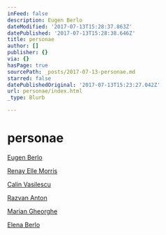 ```yaml
---
inFeed: false
description: Eugen Berlo
dateModified: '2017-07-13T15:28:37.863Z'
datePublished: '2017-07-13T15:28:38.646Z'
title: personae
author: []
publisher: {}
via: {}
hasPage: true
sourcePath: _posts/2017-07-13-personae.md
starred: false
datePublishedOriginal: '2017-07-13T15:23:27.042Z'
url: personae/index.html
_type: Blurb

---
```

# personae

[Eugen Berlo][0]

[Renay Elle Morris][1]

[Calin Vasilescu][2]

[Razvan Anton][3]

[Marian Gheorghe][4]

[Elena Berlo][5]

[0]: http://berlo.net/genu-berlo/
[1]: http://www.renayellemorris.com/
[2]: https://uap.ro/e-vaporatus-orizont/
[3]: https://www.artsy.net/artist/razvan-anton
[4]: http://mariangheorghe.com/
[5]: http://www.elenaberlo.com/